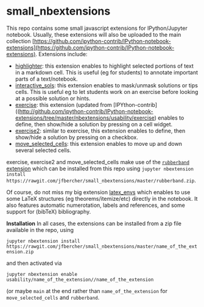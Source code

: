 # small_nbextensions

This repo contains some small javascript extensions for IPython/Jupyter notebook. Usually, these extensions will 
also be uploaded to the main collection [https://github.com/ipython-contrib/IPython-notebook-extensions](https://github.com/ipython-contrib/IPython-notebook-extensions). 
Extensions include:

- [highlighter](https://github.com/jfbercher/small_nbextensions/tree/master/usability/highlighter): this extension enables to highlight selected 
portions of text in a markdown cell. This is useful (eg for students) to annotate important parts of a text/notebook.
- [interactive_sols](https://github.com/jfbercher/small_nbextensions/tree/master/usability/interactive_sols): this extension enables to mask/unmask solutions or tips cells. This is useful eg to let students work on an exercise before looking at a possible solution or hints.
- [exercise](https://github.com/jfbercher/small_nbextensions/tree/master/usability/exercise): this extension (updated from [IPYthon-contrib]((http://github.com/ipython-contrib/IPython-notebook-extensions/tree/master/nbextensions/usability/exercise) enables to define, then show/hide a solution by pressing on a cell widget. 
- [exercise2](https://github.com/jfbercher/small_nbextensions/tree/master/usability/exercise2): similar to exercise, this extension enables to define, then show/hide a solution by pressing on a checkbox. 
- [move_selected_cells](https://github.com/jfbercher/small_nbextensions/tree/master/usability/move_selected_cells): this extension enables to move up and down several selected cells.

 
exercise, exercise2 and move_selected_cells make use of the [`rubberband` extension](http://github.com/ipython-contrib/IPython-notebook-extensions/tree/master/nbextensions/usability/rubberband) which can be installed from this repo using `jupyter nbextension install https://rawgit.com/jfbercher/small_nbextensions/master/rubberband.zip`.
 

Of course, do not miss my big extension [latex_envs](https://github.com/jfbercher/latex_envs) which enables to use some LaTeX structures (eg theorems/itemize/etc) directly in the notebook. It also features automatic numerotation, labels and references, and some support for (bibTeX) bibliography. 

**Installation** 
In all cases, the extensions can be installed from a zip file available in the repo, using

```jupyter nbextension install https://rawgit.com/jfbercher/small_nbextensions/master/name_of_the_extension.zip```

and then activated via

```jupyter nbextension enable usability/name_of_the_extension//name_of_the_extension```

(or maybe `main` at the end rather than `name_of_the_extension` for `move_selected_cells` and `rubberband`.

